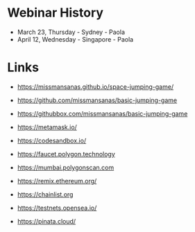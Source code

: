# Webinar History
- March 23, Thursday - Sydney - Paola
- April 12, Wednesday - Singapore - Paola

# Links
- https://missmansanas.github.io/space-jumping-game/

- https://github.com/missmansanas/basic-jumping-game
- https://githubbox.com/missmansanas/basic-jumping-game

- https://metamask.io/
- https://codesandbox.io/
- https://faucet.polygon.technology
- https://mumbai.polygonscan.com

- https://remix.ethereum.org/
- https://chainlist.org
- https://testnets.opensea.io/
- https://pinata.cloud/
